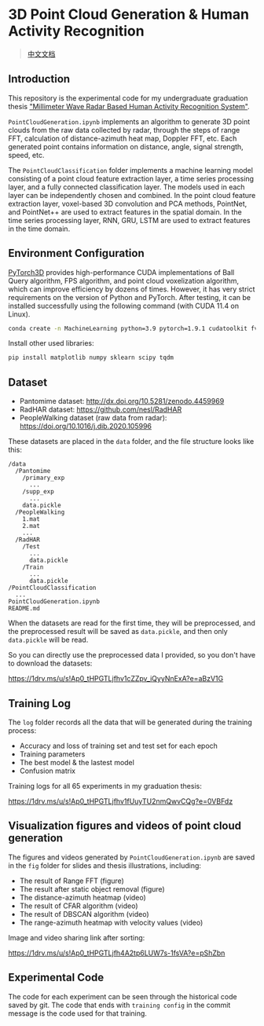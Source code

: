 # 3D Point Cloud Generation & Human Activity Recognition

> [中文文档](https://github.com/ClubieDong/PointCloud/blob/main/README-CN.md)

## Introduction

This repository is the experimental code for my undergraduate graduation thesis ["Millimeter Wave Radar Based Human Activity Recognition System"](https://github.com/ClubieDong/PointCloud/blob/main/%E5%9F%BA%E4%BA%8E%E6%AF%AB%E7%B1%B3%E6%B3%A2%E9%9B%B7%E8%BE%BE%E7%9A%84%E4%BA%BA%E4%BD%93%E5%8A%A8%E4%BD%9C%E8%AF%86%E5%88%AB%E7%B3%BB%E7%BB%9F.pdf).

`PointCloudGeneration.ipynb` implements an algorithm to generate 3D point clouds from the raw data collected by radar, through the steps of range FFT, calculation of distance-azimuth heat map, Doppler FFT, etc. Each generated point contains information on distance, angle, signal strength, speed, etc.

The `PointCloudClassification` folder implements a machine learning model consisting of a point cloud feature extraction layer, a time series processing layer, and a fully connected classification layer. The models used in each layer can be independently chosen and combined. In the point cloud feature extraction layer, voxel-based 3D convolution and PCA methods, PointNet, and PointNet++ are used to extract features in the spatial domain. In the time series processing layer, RNN, GRU, LSTM are used to extract features in the time domain.

## Environment Configuration

[PyTorch3D](https://pytorch3d.readthedocs.io/en/latest/overview.html) provides high-performance CUDA implementations of Ball Query algorithm, FPS algorithm, and point cloud voxelization algorithm, which can improve efficiency by dozens of times. However, it has very strict requirements on the version of Python and PyTorch. After testing, it can be installed successfully using the following command (with CUDA 11.4 on Linux).

```bash
conda create -n MachineLearning python=3.9 pytorch=1.9.1 cudatoolkit fvcore iopath pytorch3d -c pytorch3d -c pytorch -c fvcore -c iopath -c conda-forge
```

Install other used libraries:

```bash
pip install matplotlib numpy sklearn scipy tqdm
```

## Dataset

* Pantomime dataset: http://dx.doi.org/10.5281/zenodo.4459969
* RadHAR dataset: https://github.com/nesl/RadHAR
* PeopleWalking dataset (raw data from radar): https://doi.org/10.1016/j.dib.2020.105996

These datasets are placed in the `data` folder, and the file structure looks like this:

```
/data
  /Pantomime
    /primary_exp
      ...
    /supp_exp
      ...
    data.pickle
  /PeopleWalking
    1.mat
    2.mat
    ...
  /RadHAR
    /Test
      ...
      data.pickle
    /Train
      ...
      data.pickle
/PointCloudClassification
  ...
PointCloudGeneration.ipynb
README.md
```

When the datasets are read for the first time, they will be preprocessed, and the preprocessed result will be saved as `data.pickle`, and then only `data.pickle` will be read.

So you can directly use the preprocessed data I provided, so you don't have to download the datasets:

https://1drv.ms/u/s!Ap0_tHPGTLjfhv1cZZpv_iQyyNnExA?e=aBzV1G

## Training Log

The `log` folder records all the data that will be generated during the training process:
* Accuracy and loss of training set and test set for each epoch
* Training parameters
* The best model & the lastest model
* Confusion matrix

Training logs for all 65 experiments in my graduation thesis:

https://1drv.ms/u/s!Ap0_tHPGTLjfhv1fUuyTU2nmQwvCQg?e=0VBFdz

## Visualization figures and videos of point cloud generation

The figures and videos generated by `PointCloudGeneration.ipynb` are saved in the `fig` folder for slides and thesis illustrations, including:
* The result of Range FFT (figure)
* The result after static object removal (figure)
* The distance-azimuth heatmap (video)
* The result of CFAR algorithm (video)
* The result of DBSCAN algorithm (video)
* The range-azimuth heatmap with velocity values (video)

Image and video sharing link after sorting:

https://1drv.ms/u/s!Ap0_tHPGTLjfh4A2tp6LUW7s-1fsVA?e=pShZbn

## Experimental Code

The code for each experiment can be seen through the historical code saved by git. The code that ends with `training config` in the commit message is the code used for that training.
